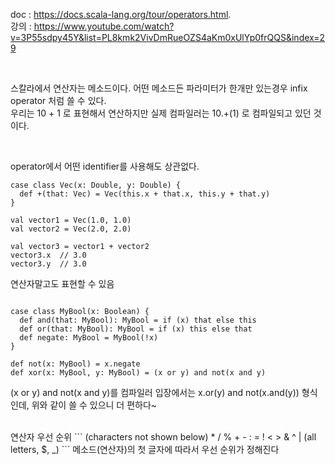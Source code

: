 doc : https://docs.scala-lang.org/tour/operators.html.    
강의 : https://www.youtube.com/watch?v=3P55sdpy45Y&list=PL8kmk2VivDmRueOZS4aKm0xUlYp0frQQS&index=29    

<br/>

스칼라에서 연산자는 메소드이다. 어떤 메소드든 파라미터가 한개만 있는경우 infix operator 처럼 쓸 수 있다.     
우리는 10 + 1 로 표현해서 연산하지만 실제 컴파일러는 10.+(1) 로 컴파일되고 있던 것이다.    

<br/>

operator에서 어떤 identifier를 사용해도 상관없다.
```
case class Vec(x: Double, y: Double) {
  def +(that: Vec) = Vec(this.x + that.x, this.y + that.y)
}

val vector1 = Vec(1.0, 1.0)
val vector2 = Vec(2.0, 2.0)

val vector3 = vector1 + vector2
vector3.x  // 3.0
vector3.y  // 3.0
```
연산자말고도 표현할 수 있음
```

case class MyBool(x: Boolean) {
  def and(that: MyBool): MyBool = if (x) that else this
  def or(that: MyBool): MyBool = if (x) this else that
  def negate: MyBool = MyBool(!x)
}

def not(x: MyBool) = x.negate
def xor(x: MyBool, y: MyBool) = (x or y) and not(x and y)

```
(x or y) and not(x and y)를 컴파일러 입장에서는 x.or(y) and not(x.and(y)) 형식인데, 위와 같이 쓸 수 있으니 더 편하다~



<br/>
연산자 우선 순위
```
(characters not shown below)
* / %
+ -
:
= !
< >
&
^
|
(all letters, $, _)
```
메소드(연산자)의 첫 글자에 따라서 우선 순위가 정해진다
